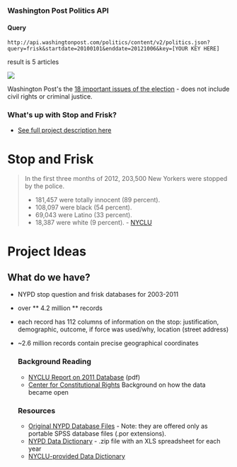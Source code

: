 
### Washington Post Politics API

#### Query

```
http://api.washingtonpost.com/politics/content/v2/politics.json?query=frisk&startdate=20100101&enddate=20121006&key=[YOUR KEY HERE]
```

result is 5 articles

![](https://img.skitch.com/20121007-e8873b3mpxkh1pehe3au62nck6.png)


Washington Post's the [18 important issues of the election](http://developer.washingtonpost.com/Applications/Details/22) - does not include civil rights or criminal justice.

### What's up with Stop and Frisk?

- [See full project description here](http://hrwgc.github.com/precinct/)



# Stop and Frisk

 > In the first three months of 2012, 203,500 New Yorkers were stopped by the police.
 > - 181,457 were totally innocent (89 percent).
 > - 108,097 were black (54 percent).
 > - 69,043 were Latino (33 percent).
 > - 18,387 were white (9 percent).
      - [NYCLU](http://www.nyclu.org/issues/racial-justice/stop-and-frisk-practices)
 
# Project Ideas

## What do we have? 
- NYPD stop question and frisk databases for 2003-2011
- over ** 4.2 million ** records 
- each record has 112 columns of information on the stop: justification, demographic, outcome, if force was used/why, location (street address)

- ~2.6 million records contain precise geographical coordinates 


	### Background Reading

	 - [NYCLU Report on 2011 Database](http://www.nyclu.org/files/publications/NYCLU_2011_Stop-and-Frisk_Report.pdf) (pdf)
	 - [Center for Constitutional Rights](http://ccrjustice.org/ourcases/current-cases/floyd%2C-et-al.-v.-city-new-york%2C-et-al.) Background on how the data became open

	### Resources

	 - [Original NYPD Database Files](http://www.nyc.gov/html/nypd/html/analysis_and_planning/stop_question_and_frisk_report.shtml) - Note: they are offered only as portable SPSS database files (.por extensions).
	 - [NYPD Data Dictionary]() - .zip file with an XLS spreadsheet for each year
	 - [NYCLU-provided Data Dictionary](http://www.nyclu.org/content/stop-and-frisk-database)
